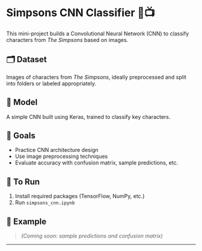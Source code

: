# Simpsons CNN Classifier 🧠📺

This mini-project builds a Convolutional Neural Network (CNN) to classify characters from *The Simpsons* based on images.

## 🗂️ Dataset
Images of characters from *The Simpsons*, ideally preprocessed and split into folders or labeled appropriately.

## 🧠 Model
A simple CNN built using Keras, trained to classify key characters.

## 🧪 Goals
- Practice CNN architecture design
- Use image preprocessing techniques
- Evaluate accuracy with confusion matrix, sample predictions, etc.

## 🚀 To Run
1. Install required packages (TensorFlow, NumPy, etc.)
2. Run `simpsons_cnn.ipynb`

## 📸 Example
> _(Coming soon: sample predictions and confusion matrix)_

---
